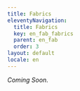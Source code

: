```yaml
---
title: Fabrics
eleventyNavigation:
  title: Fabrics
  key: en_fab_fabrics
  parent: en_fab
  order: 3
layout: default
locale: en
---
```


*Coming Soon.*
